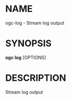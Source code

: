# NAME

ogc-log - Stream log output

# SYNOPSIS

**ogc log** \[OPTIONS\]

# DESCRIPTION

Stream log output
